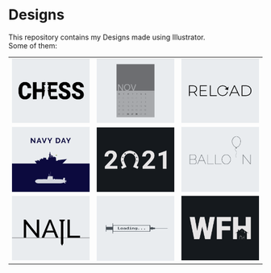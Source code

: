 # Designs
This repository contains my Designs made using Illustrator.<br>
Some of them:<br>
<table>
<tr><td><img src="./2020-11/png/20.11.2020.png"></td><td><img src="./2020-11/png/26.11.2020.png"></td><td><img src="./2020-11/png/25.11.2020.png"></td></tr>
<tr><td><img src="./2020-12/png/04.12.2020.png"></td><td><img src="./2021-01/png/01.01.2021.png"></td><td><img src="./2020-11/png/22.11.2020.png"></td></tr>
<tr><td><img src="./2020-11/png/24.11.2020.png"></td><td><img src="./2020-11/png/30.11.2020.png"></td><td><img src="./2021-01/png/05.01.2021.png"></td></tr>
</table>
